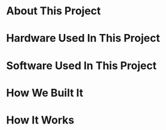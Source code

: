 # About This Project

# Hardware Used In This Project

# Software Used In This Project

# How We Built It

# How It Works


